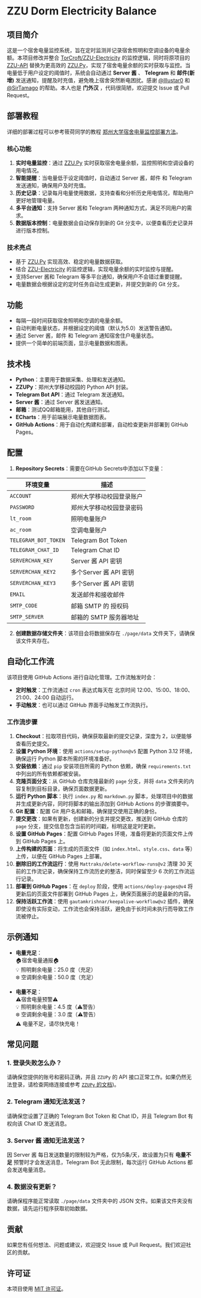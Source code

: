 # ZZU Dorm Electricity Balance

## 项目简介

  这是一个宿舍电量监控系统，旨在定时监测并记录宿舍照明和空调设备的电量余额。本项目修改并整合 [TorCroft/ZZU-Electricity](https://github.com/TorCroft/ZZU-Electricity) 的监控逻辑，同时将原项目的 [ZZU-API](https://github.com/TorCroft/ZZU-API) 替换为更高效的 [ZZU.Py](https://github.com/Illustar0/ZZU.Py)，实现了宿舍电量余额的实时获取与监控。当电量低于用户设定的阈值时，系统会自动通过 **Server 酱** 、 **Telegram** 和 **邮件(新增)** 发送通知，提醒及时充值，避免晚上宿舍突然断电困扰。感谢 [@Illustar0](https://github.com/Illustar0) 和 [@SirTamago](https://github.com/SirTamago) 的帮助。本人也是 **门外汉** ，代码很简陋，欢迎提交 Issue 或 Pull Request。

## 部署教程

详细的部署过程可以参考筱荷同学的教程 [郑州大学宿舍电量监控部署方法](https://rimrose.top/TEC/Tutorial_for_ZZU_Dorm_Electricity_Balance/)。

  
### 核心功能

1. **实时电量监控**：通过 [ZZU.Py](https://github.com/Illustar0/ZZU.Py) 实时获取宿舍电量余额，监控照明和空调设备的用电情况。
2. **智能提醒**：当电量低于设定阈值时，自动通过 Server 酱，邮件 和 Telegram 发送通知，确保用户及时充值。
3. **历史记录**：记录每月电量使用数据，支持查看和分析历史用电情况，帮助用户更好地管理电量。
4. **多平台通知**：支持 Server 酱和 Telegram 两种通知方式，满足不同用户的需求。
5. **数据版本控制**：电量数据会自动保存到新的 Git 分支中，以便查看历史记录并进行版本控制。

### 技术亮点

- 基于 [ZZU.Py](https://github.com/Illustar0/ZZU.Py) 实现高效、稳定的电量数据获取。
- 结合 [ZZU-Electricity](https://github.com/TorCroft/ZZU-Electricity) 的监控逻辑，实现电量余额的实时监控与提醒。
- 支持Server 酱和 Telegram 等多平台通知，确保用户不会错过重要提醒。
- 电量数据会根据设定的定时任务自动生成更新，并提交到新的 Git 分支。

## 功能

- 每隔一段时间获取宿舍照明和空调的电量余额。
- 自动判断电量状态，并根据设定的阈值（默认为5.0）发送警告通知。
- 通过 Server 酱，邮件 和 Telegram 通知宿舍住户电量状态。
- 提供一个简单的前端页面，显示电量数据和图表。

## 技术栈

- **Python**：主要用于数据采集、处理和发送通知。
- **ZZUPy**：郑州大学移动校园的 Python API 封装。
- **Telegram Bot API**：通过 Telegram 发送通知。
- **Server 酱**：通过 Server 酱发送通知。
- **邮箱**：测试QQ邮箱能用，其他自行测试。
- **ECharts**：用于前端展示电量数据图表。
- **GitHub Actions**：用于自动化构建和部署，自动检查更新并部署到 GitHub Pages。

## 配置

1. **Repository Secrets**：需要在GitHub Secrets中添加以下变量：

| 环境变量            | 描述                              |
|---------------------|-----------------------------------|
| `ACCOUNT`           | 郑州大学移动校园登录账户           |
| `PASSWORD`          | 郑州大学移动校园登录密码           |
| `lt_room`           | 照明电量账户                      |
| `ac_room`           | 空调电量账户                      |
| `TELEGRAM_BOT_TOKEN`| Telegram Bot Token                |
| `TELEGRAM_CHAT_ID`  | Telegram Chat ID                  |
| `SERVERCHAN_KEY`    | Server 酱 API 密钥                |
| `SERVERCHAN_KEY2`   | 多个Server 酱 API 密钥            |
| `SERVERCHAN_KEY3`   | 多个Server 酱 API 密钥            |
| `EMAIL`             | 发送邮件和接收邮件                |
| `SMTP_CODE`         | 邮箱 SMTP 的 授权码               |
| `SMTP_SERVER`       | 邮箱的 SMTP 服务器地址            |


2. **创建数据存储文件夹**：该项目会将数据保存在 `./page/data` 文件夹下，请确保该文件夹存在。

## 自动化工作流

该项目使用 GitHub Actions 进行自动化管理。工作流触发时会：

- **定时触发**：工作流通过 `cron` 表达式每天在 北京时间 12:00、15:00、18:00、21:00、24:00  自动运行。
- **手动触发**：也可以通过 GitHub 界面手动触发工作流执行。

### 工作流步骤

1. **Checkout**：拉取项目代码，确保获取最新的提交记录，深度为 2，以便能够查看历史提交。
2. **设置 Python 环境**：使用 `actions/setup-python@v5` 配置 Python 3.12 环境，确保运行 Python 脚本所需的环境准备好。
3. **安装依赖**：通过 `pip` 安装项目所需的 Python 依赖，确保 `requirements.txt` 中列出的所有依赖都被安装。
4. **克隆页面分支**：从 GitHub 仓库克隆最新的 `page` 分支，并将 `data` 文件夹的内容复制到目标目录，确保页面数据更新。
5. **运行 Python 脚本**：执行 `index.py` 和 `markdown.py` 脚本，处理项目中的数据并生成更新内容，同时将脚本的输出添加到 GitHub Actions 的步骤摘要中。
6. **Git 配置**：配置 Git 用户名和邮箱，确保提交使用正确的身份。
7. **提交更改**：如果有更新，创建新的分支并提交更改，推送到 GitHub 仓库的 `page` 分支，提交信息包含当前的时间戳，标明这是定时更新。
8. **设置 GitHub Pages**：配置 GitHub Pages 环境，准备将更新的页面文件上传到 GitHub Pages 上。
9. **上传构建的页面**：将生成的页面文件（如 `index.html`、`style.css`、`data` 等）上传，以便在 GitHub Pages 上部署。
10. **删除旧的工作流运行**：使用 `Mattraks/delete-workflow-runs@v2` 清理 30 天前的工作流记录，确保保持工作流历史的整洁，同时保留至少 6 次的工作流运行记录。
11. **部署到 GitHub Pages**：在 `deploy` 阶段，使用 `actions/deploy-pages@v4` 将更新后的页面文件部署到 GitHub Pages 上，确保页面展示的是最新的内容。
12. **保持活跃工作流**：使用 `gautamkrishnar/keepalive-workflow@v2` 插件，确保即使没有实际变动，工作流也会保持活跃，避免由于长时间未执行而导致工作流被停止。

## 示例通知

- **电量充足**：  
  🏠宿舍电量通报🏠  
  💡 照明剩余电量：25.0 度（充足）  
  ❄️ 空调剩余电量：50.0 度（充足）

- **电量不足**：  
  ⚠️宿舍电量预警⚠️  
  💡 照明剩余电量：4.5 度（⚠️警告）  
  ❄️ 空调剩余电量：3.0 度（⚠️警告）  
  ⚠️ 电量不足，请尽快充电！

## 常见问题

### 1. 登录失败怎么办？

请确保您提供的账号和密码正确，并且 `ZZUPy` 的 API 接口正常工作。如果仍然无法登录，请检查网络连接或参考 [`ZZUPy` 的文档](https://illustar0.github.io/ZZU.Py/))。

### 2. Telegram 通知无法发送？

请确保您设置了正确的 Telegram Bot Token 和 Chat ID，并且 Telegram Bot 有权向该 Chat ID 发送消息。

### 3. Server 酱 通知无法发送？

因 Server 酱 每日发送数量的限制较为严格，仅为5条/天，故设置为只有 **电量不足** 预警时才会发送消息，Telegram Bot 无此限制，每次运行 GitHub Actions 都会发送电量消息。

### 4. 数据没有更新？

请确保程序能正常读取 `./page/data` 文件夹中的 JSON 文件。如果该文件夹没有数据，请先运行程序获取初始数据。

## 贡献

如果您有任何想法、问题或建议，欢迎提交 Issue 或 Pull Request。我们欢迎社区的贡献。

## 许可证

本项目使用 [MIT 许可证](LICENSE)。

